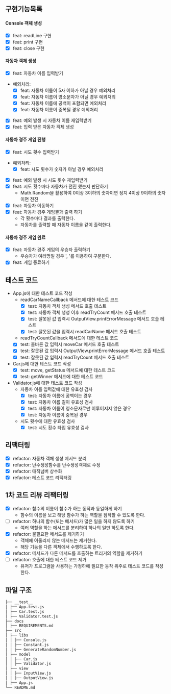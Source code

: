 ## 구현기능목록

#### Console 객체 생성

- [x] feat: readLine 구현
- [x] feat: print 구현
- [x] feat: close 구현

#### 자동차 객체 생성

- [x] feat: 자동차 이름 입력받기
- 예외처리:
  - [x] feat: 자동차 이름이 5자 이하가 아닐 경우 예외처리
  - [x] feat: 자동차 이름이 영소문자가 아닐 경우 예외처리
  - [x] feat: 자동차 이름에 공백이 포함되면 예외처리
  - [x] feat: 자동차 이름이 중복될 경우 예외처리
- [x] feat: 예외 발생 시 자동차 이름 재입력받기
- [x] feat: 입력 받은 자동차 객체 생성

#### 자동차 경주 게임 진행

- [x] feat: 시도 횟수 입력받기
- 예외처리:
  - [x] feat: 시도 횟수가 숫자가 아닐 경우 예외처리
- [x] feat: 예외 발생 시 시도 횟수 재입력받기
- [x] feat: 시도 횟수마다 자동차가 전진 했는지 판단하기
  - Math.Random을 활용하여 0이상 3이하의 숫자이면 정지 4이상 9이하의 숫자이면 전진
- [x] feat: 자동차 이동하기
- [x] feat: 자동차 경주 게임결과 출력 하기
  - 각 횟수마다 결과를 출력한다.
  - 자동차를 출력할 때 자동차 이름을 같이 출력한다.

#### 자동차 경주 게임 완료

- [x] feat: 자동차 경주 게임의 우승자 출력하기
  - 우승자가 여러명일 경우 ', '를 이용하여 구분한다.
- [x] feat: 게임 종료하기

## 테스트 코드

- App.js에 대한 테스트 코드 작성
  - readCarNameCallback 메서드에 대한 테스트 코드
    - [x] test: 자동차 객체 생성 메서드 호출 테스트
    - [x] test: 자동차 객체 생성 이후 readTryCount 메서드 호출 테스트
    - [x] test: 잘못된 값 입력시 OutputView.printErrorMessage 메서드 호출 테스트
    - [x] test: 잘못된 값을 입력시 readCarName 메서드 호출 테스트
  - readTryCountCallback 메서드에 대한 테스트 코드
  - [x] test: 올바른 값 입력시 moveCar 메서드 호출 테스트
  - [x] test: 잘못된 값 입력시 OutputView.printErrorMessage 메서드 호출 테스트
  - [x] test: 잘못된 값 입력시 readTryCount 메서드 호출 테스트
- Car.js에 대한 테스트 코드 작성
  - [x] test: move, getStatus 메서드에 대한 테스트 코드
  - [x] test: getWinner 메서드에 대한 테스트 코드
- Validator.js에 대한 테스트 코드 작성
  - 자동차 이름 입력값에 대한 유효성 검사
    - [x] test: 자동차 이름에 공백이는 경우
    - [x] test: 자동차 이름 길이 유효성 검사
    - [x] test: 자동차 이름이 영소문자로만 이루어지지 않은 경우
    - [x] test: 자동차 이름이 중복된 경우
  - 시도 횟수에 대한 유효성 검사
    - [x] test: 시도 횟수 타입 유효성 검사

## 리팩터링

- [x] refactor: 자동차 객체 생성 메서드 분리
- [x] refactor: 난수생성함수를 난수생성객체로 수정
- [x] refactor: 매직넘버 상수화
- [x] refactor: 테스트 코드 리팩터링

## 1차 코드 리뷰 리팩터링

- [x] refactor: 함수의 이름이 함수가 하는 동작과 동일하게 하기
  - 함수의 이름을 보고 해당 함수가 하는 역할을 짐작할 수 있도록 한다.
- [ ] refactor: 하나의 함수(또는 메서드)가 많은 일을 하지 않도록 하기
  - 여러 역할을 하는 메서드를 분리하여 하나의 일만 하도록 한다.
- [x] refactor: 불필요한 메서드를 제거하기
  - 객체에 어울리지 않는 메서드는 제거한다.
  - 해당 기능을 다른 객체에서 수행하도록 한다.
- [x] refactor: 메서드가 다른 메서드를 호출하는 트리거의 역할을 제거하기
- [ ] refactor: 호출에 대한 테스트 코드 제거
  - 유저가 프로그램을 사용하는 가정하에 필요한 동작 위주로 테스트 코드를 작성한다.

## 파일 구조

```bash
├── __test__
│ ├── App.test.js
│ ├── Car.test.js
│ ├── Validator.test.js
├── docs
│ ├── REQUIREMENTS.md
├── src
│ ├── libs
│ │ ├── Console.js
│ │ ├── Constant.js
│ │ ├── GenerateRandomNumber.js
│ ├── model
│ │ ├── Car.js
│ │ ├── Validator.js
│ ├── view
│ │ ├── InputView.js
│ │ ├── OutputView.js
│ ├── App.js
└── README.md
```
